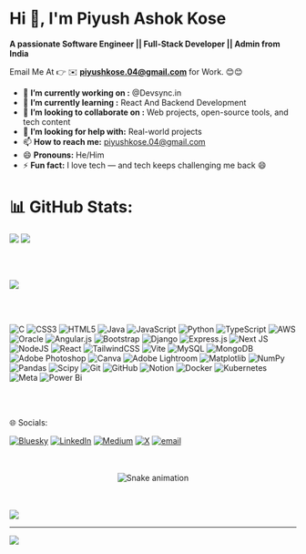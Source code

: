#  Hi 👋, I'm Piyush Ashok Kose
**A passionate Software Engineer || Full-Stack Developer || Admin from India**

Email Me At 👉 ✉️ **piyushkose.04@gmail.com** for Work. 😊😊

- 🔭 **I’m currently working on :** @Devsync.in
- 🌱 **I’m currently learning :** React And Backend Development
- 👯 **I’m looking to collaborate on :** Web projects, open-source tools, and tech content
- 🤔 **I’m looking for help with:** Real-world projects
- 📫 **How to reach me:** piyushkose.04@gmail.com
- 😄 **Pronouns:** He/Him
- ⚡ **Fun fact:** I love tech — and tech keeps challenging me back 😄

# 📊 GitHub Stats:
![](https://github-readme-stats.vercel.app/api?username=Piyush-AKose&theme=dark&hide_border=false&include_all_commits=true&count_private=false)
![](https://nirzak-streak-stats.vercel.app/?user=Piyush-AKose&theme=dark&hide_border=false)<br/>

<br>
<br>

![](https://github-profile-trophy.vercel.app/?username=Piyush-AKose&theme=radical&no-frame=false&no-bg=true&margin-w=4)

<br>
<br>

![C](https://img.shields.io/badge/c-%2300599C.svg?style=for-the-badge&logo=c&logoColor=white) ![CSS3](https://img.shields.io/badge/css3-%231572B6.svg?style=for-the-badge&logo=css3&logoColor=white) ![HTML5](https://img.shields.io/badge/html5-%23E34F26.svg?style=for-the-badge&logo=html5&logoColor=white) ![Java](https://img.shields.io/badge/java-%23ED8B00.svg?style=for-the-badge&logo=openjdk&logoColor=white) ![JavaScript](https://img.shields.io/badge/javascript-%23323330.svg?style=for-the-badge&logo=javascript&logoColor=%23F7DF1E) ![Python](https://img.shields.io/badge/python-3670A0?style=for-the-badge&logo=python&logoColor=ffdd54) ![TypeScript](https://img.shields.io/badge/typescript-%23007ACC.svg?style=for-the-badge&logo=typescript&logoColor=white) ![AWS](https://img.shields.io/badge/AWS-%23FF9900.svg?style=for-the-badge&logo=amazon-aws&logoColor=white) ![Oracle](https://img.shields.io/badge/Oracle-F80000?style=for-the-badge&logo=oracle&logoColor=white) ![Angular.js](https://img.shields.io/badge/angular.js-%23E23237.svg?style=for-the-badge&logo=angularjs&logoColor=white) ![Bootstrap](https://img.shields.io/badge/bootstrap-%238511FA.svg?style=for-the-badge&logo=bootstrap&logoColor=white) ![Django](https://img.shields.io/badge/django-%23092E20.svg?style=for-the-badge&logo=django&logoColor=white) ![Express.js](https://img.shields.io/badge/express.js-%23404d59.svg?style=for-the-badge&logo=express&logoColor=%2361DAFB) ![Next JS](https://img.shields.io/badge/Next-black?style=for-the-badge&logo=next.js&logoColor=white) ![NodeJS](https://img.shields.io/badge/node.js-6DA55F?style=for-the-badge&logo=node.js&logoColor=white) ![React](https://img.shields.io/badge/react-%2320232a.svg?style=for-the-badge&logo=react&logoColor=%2361DAFB) ![TailwindCSS](https://img.shields.io/badge/tailwindcss-%2338B2AC.svg?style=for-the-badge&logo=tailwind-css&logoColor=white) ![Vite](https://img.shields.io/badge/vite-%23646CFF.svg?style=for-the-badge&logo=vite&logoColor=white) ![MySQL](https://img.shields.io/badge/mysql-4479A1.svg?style=for-the-badge&logo=mysql&logoColor=white) ![MongoDB](https://img.shields.io/badge/MongoDB-%234ea94b.svg?style=for-the-badge&logo=mongodb&logoColor=white) ![Adobe Photoshop](https://img.shields.io/badge/adobe%20photoshop-%2331A8FF.svg?style=for-the-badge&logo=adobe%20photoshop&logoColor=white) ![Canva](https://img.shields.io/badge/Canva-%2300C4CC.svg?style=for-the-badge&logo=Canva&logoColor=white) ![Adobe Lightroom](https://img.shields.io/badge/Adobe%20Lightroom-31A8FF.svg?style=for-the-badge&logo=Adobe%20Lightroom&logoColor=white) ![Matplotlib](https://img.shields.io/badge/Matplotlib-%23ffffff.svg?style=for-the-badge&logo=Matplotlib&logoColor=black) ![NumPy](https://img.shields.io/badge/numpy-%23013243.svg?style=for-the-badge&logo=numpy&logoColor=white) ![Pandas](https://img.shields.io/badge/pandas-%23150458.svg?style=for-the-badge&logo=pandas&logoColor=white) ![Scipy](https://img.shields.io/badge/SciPy-%230C55A5.svg?style=for-the-badge&logo=scipy&logoColor=%white) ![Git](https://img.shields.io/badge/git-%23F05033.svg?style=for-the-badge&logo=git&logoColor=white) ![GitHub](https://img.shields.io/badge/github-%23121011.svg?style=for-the-badge&logo=github&logoColor=white) ![Notion](https://img.shields.io/badge/Notion-%23000000.svg?style=for-the-badge&logo=notion&logoColor=white) ![Docker](https://img.shields.io/badge/docker-%230db7ed.svg?style=for-the-badge&logo=docker&logoColor=white) ![Kubernetes](https://img.shields.io/badge/kubernetes-%23326ce5.svg?style=for-the-badge&logo=kubernetes&logoColor=white) ![Meta](https://img.shields.io/badge/Meta-%230467DF.svg?style=for-the-badge&logo=Meta&logoColor=white) ![Power Bi](https://img.shields.io/badge/power_bi-F2C811?style=for-the-badge&logo=powerbi&logoColor=black)

<br>
<br>

🌐 Socials:

[![Bluesky](https://img.shields.io/badge/bluesky-0285FF?style=for-the-badge&logo=bluesky&logoColor=%23FFFFFF)](https://bsky.app/profile/piyushkose.bsky.social) [![LinkedIn](https://img.shields.io/badge/LinkedIn-%230077B5.svg?logo=linkedin&logoColor=white)](https://linkedin.com/in/piyushkose) [![Medium](https://img.shields.io/badge/Medium-12100E?logo=medium&logoColor=white)](https://medium.com/@piyushkose.04) [![X](https://img.shields.io/badge/X-black.svg?logo=X&logoColor=white)](https://x.com/PPiyushkose) [![email](https://img.shields.io/badge/Email-D14836?logo=gmail&logoColor=white)](mailto:piyushkose.04@gmail.com) 

<br>
<br>

<!-- Snake Game Repo View -->

<div align="center">
  <img src="https://profile-readme-generator.com/assets/snake.svg" alt="Snake animation" />
</div>

<br>
<br>

![](https://quotes-github-readme.vercel.app/api?type=horizontal&theme=radical)


---
[![](https://visitcount.itsvg.in/api?id=Piyush-AKose&icon=0&color=0)](https://visitcount.itsvg.in)

<!-- Proudly created with GPRM ( https://gprm.itsvg.in ) -->
